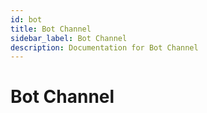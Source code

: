 ```yaml
---
id: bot
title: Bot Channel
sidebar_label: Bot Channel
description: Documentation for Bot Channel
---
```


# Bot Channel
